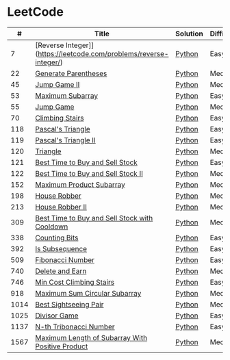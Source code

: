 # LeetCode

| #    | Title                                                                                                                               | Solution                                                             | Difficulty |
| ---- | ----------------------------------------------------------------------------------------------------------------------------------- | -------------------------------------------------------------------- | ---------- |
| 7    | [Reverse Integer]](https://leetcode.com/problems/reverse-integer/)                                                                  | [Python](./7.reverse-integer.py)                                     | Easy       |
| 22   | [Generate Parentheses](https://leetcode.com/problems/generate-parentheses/)                                                         | [Python](./22.generate-parentheses.py)                               | Medium     |
| 45   | [Jump Game II](https://leetcode.com/problems/jump-game-ii/)                                                                         | [Python](./45.jump-game-ii.py)                                       | Medium     |
| 53   | [Maximum Subarray](https://leetcode.com/problems/maximum-subarray/)                                                                 | [Python](./53.maximum-subarray.py)                                   | Easy       |
| 55   | [Jump Game](https://leetcode.com/problems/jump-game/)                                                                               | [Python](./55.jump-game.py)                                          | Medium     |
| 70   | [Climbing Stairs](https://leetcode.com/problems/climbing-stairs/)                                                                   | [Python](./70.climbing-stairs.py)                                    | Easy       |
| 118  | [Pascal's Triangle](https://leetcode.com/problems/pascals-triangle)                                                                 | [Python](./118.pascals-triangle.py)                                  | Easy       |
| 119  | [Pascal's Triangle II](https://leetcode.com/problems/pascals-triangle-ii/)                                                          | [Python](./119.pascals-triangle-ii.py)                               | Easy       |
| 120  | [Triangle](https://leetcode.com/problems/triangle/)                                                                                 | [Python](./120.triangle.py)                                          | Medium     |
| 121  | [Best Time to Buy and Sell Stock](https://leetcode.com/problems/best-time-to-buy-and-sell-stock/)                                   | [Python](./121.best-time-to-buy-and-sell-stock.py)                   | Easy       |
| 122  | [Best Time to Buy and Sell Stock II](https://leetcode.com/problems/best-time-to-buy-and-sell-stock-ii/)                             | [Python](./122.best-time-to-buy-and-sell-stock-ii.py)                | Medium     |
| 152  | [Maximum Product Subarray](https://leetcode.com/problems/maximum-product-subarray/)                                                 | [Python](./152.maximum-product-subarray.py)                          | Medium     |
| 198  | [House Robber](https://leetcode.com/problems/house-robber/)                                                                         | [Python](./198.house-robber.py)                                      | Medium     |
| 213  | [House Robber II](https://leetcode.com/problems/house-robber-ii/)                                                                   | [Python](./213.house-robber-ii.py)                                   | Medium     |
| 309  | [Best Time to Buy and Sell Stock with Cooldown](https://leetcode.com/problems/best-time-to-buy-and-sell-stock-with-cooldown/)       | [Python](./309.best-time-to-buy-and-sell-stock-with-cooldown.py)     | Medium     |
| 338  | [Counting Bits](https://leetcode.com/problems/counting-bits/)                                                                       | [Python](./338.counting-bits.py)                                     | Easy       |
| 392  | [Is Subsequence](https://leetcode.com/problems/is-subsequence/)                                                                     | [Python](./392.is-subsequence.py)                                    | Easy       |
| 509  | [Fibonacci Number](https://leetcode.com/problems/fibonacci-number/)                                                                 | [Python](./509.fibonacci-number.py)                                  | Easy       |
| 740  | [Delete and Earn](https://leetcode.com/problems/delete-and-earn/)                                                                   | [Python](./740.delete-and-earn.py)                                   | Medium     |
| 746  | [Min Cost Climbing Stairs](https://leetcode.com/problems/min-cost-climbing-stairs/)                                                 | [Python](./746.min-cost-climbing-stairs.py)                          | Easy       |
| 918  | [Maximum Sum Circular Subarray](https://leetcode.com/problems/maximum-sum-circular-subarray/)                                       | [Python](./918.maximum-sum-circular-subarray.py)                     | Medium     |
| 1014 | [Best Sightseeing Pair](https://leetcode.com/problems/best-sightseeing-pair/)                                                       | [Python](./1014.best-sightseeing-pair.py)                            | Medium     |
| 1025 | [Divisor Game](https://leetcode.com/problems/divisor-game/)                                                                         | [Python](./1025.divisor-game.py)                                     | Easy       |
| 1137 | [N-th Tribonacci Number](https://leetcode.com/problems/n-th-tribonacci-number/)                                                     | [Python](./1137.n-th-tribonacci-number.py)                           | Easy       |
| 1567 | [Maximum Length of Subarray With Positive Product](https://leetcode.com/problems/maximum-length-of-subarray-with-positive-product/) | [Python](./1567.maximum-length-of-subarray-with-positive-product.py) | Medium     |
